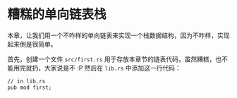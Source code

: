 # 糟糕的单向链表栈

本章，让我们用一个不咋样的单向链表来实现一个栈数据结构，因为不咋样，实现起来倒是很简单。

首先，创建一个文件 `src/first.rs` 用于存放本章节的链表代码，虽然糟糕，也不能用完就扔，大家说是不 :P 然后在 `lib.rs` 中添加这一行代码：

```rust,ignore,mdbook-runnable
// in lib.rs
pub mod first;
```
